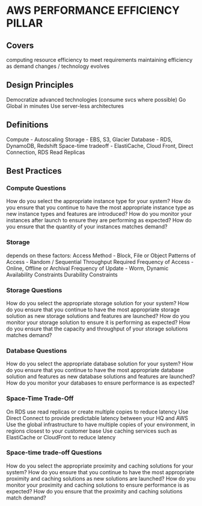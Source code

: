 # AWS PERFORMANCE EFFICIENCY PILLAR

## Covers
computing resource efficiency to meet requirements
maintaining efficiency as demand changes / technology evolves

## Design Principles
Democratize advanced technologies (consume svcs where possible)
Go Global in minutes
Use server-less architectures

## Definitions
Compute - Autoscaling
Storage - EBS, S3, Glacier
Database - RDS, DynamoDB, Redshift
Space-time tradeoff - ElastiCache, Cloud Front, Direct Connection, RDS Read Replicas

## Best Practices

### Compute Questions
How do you select the appropriate instance type for your system?
How do you ensure that you continue to have the most appropriate instance type
as new instance types and features are introduced?
How do you monitor your instances after launch to ensure they are performing as
expected?
How do you ensure that the quantity of your instances matches demand?

### Storage
depends on these factors:
Access Method - Block, File or Object
Patterns of Access - Random / Sequential
Throughput Required
Frequency of Access - Online, Offline or Archival
Frequency of Update - Worm, Dynamic
Availability Constraints
Durability Constraints

### Storage Questions
How do you select the appropriate storage solution for your system?
How do you ensure that you continue to have the most appropriate storage
solution as new storage solutions and features are launched?
How do you monitor your storage solution to ensure it is performing as expected?
How do you ensure that the capacity and throughput of your storage solutions
matches demand?

### Database Questions
How do you select the appropriate database solution for your system?
How do you ensure that you continue to have the most appropriate database
solution and features as new database solutions and features are launched?
How do you monitor your databases to ensure performance is as expected?

### Space-Time Trade-Off
On RDS use read replicas or create multiple copies to reduce latency
Use Direct Connect to provide predictable latency between your HQ and AWS
Use the global infrastructure to have multiple copies of your environment, in
regions closest to your customer base
Use caching services such as ElastiCache or CloudFront to reduce latency

### Space-time trade-off Questions
How do you select the appropriate proximity and caching solutions for your
system?
How do you ensure that you continue to have the most appropriate proximity and
caching solutions as new solutions are launched?
How do you monitor your proximity and caching solutions to ensure performance is
as expected?
How do you ensure that the proximity and caching solutions match demand?
